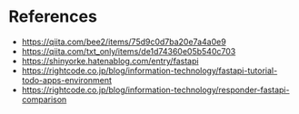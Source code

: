 References
===============

- https://qiita.com/bee2/items/75d9c0d7ba20e7a4a0e9
- https://qiita.com/txt_only/items/de1d74360e05b540c703
- https://shinyorke.hatenablog.com/entry/fastapi
- https://rightcode.co.jp/blog/information-technology/fastapi-tutorial-todo-apps-environment
- https://rightcode.co.jp/blog/information-technology/responder-fastapi-comparison



